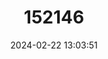 ---
title: "152146"
category: "Harrisia adscendens"
draft: false
date: 2024-02-22 13:03:51
languages:
  Portuguese: ["Passa Prá Lá", "Rabo de Raposa"]
---